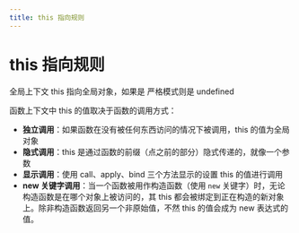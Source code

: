 ```yaml
---
title: this 指向规则
---
```


# this 指向规则

全局上下文 this 指向全局对象，如果是 严格模式则是 undefined

函数上下文中 this 的值取决于函数的调用方式：

- **独立调用**：如果函数在没有被任何东西访问的情况下被调用，this 的值为全局对象
- **隐式调用**：this 是通过函数的前缀（点之前的部分）隐式传递的，就像一个参数
- **显示调用**：使用 call、apply、bind 三个方法显示的设置 this 的值进行调用
- **new 关键字调用**：当一个函数被用作构造函数（使用 `new` 关键字）时，无论构造函数是在哪个对象上被访问的，其 this 都会被绑定到正在构造的新对象上。除非构造函数返回另一个非原始值，不然 this 的值会成为 new 表达式的值。